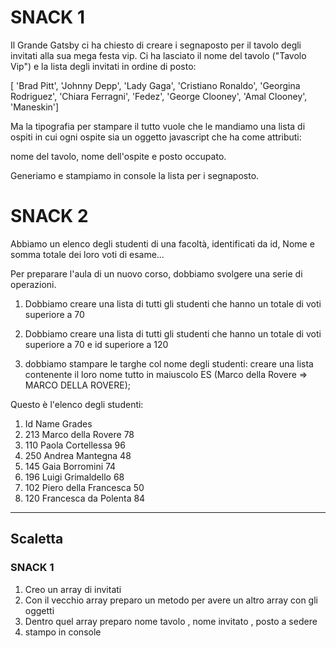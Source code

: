 # SNACK 1

Il Grande Gatsby ci ha chiesto di creare i segnaposto per il tavolo degli
invitati alla sua mega festa vip. Ci ha lasciato il nome del tavolo ("Tavolo
Vip") e la lista degli invitati in ordine di posto:

[ 'Brad Pitt', 'Johnny Depp', 'Lady Gaga', 'Cristiano Ronaldo', 'Georgina
Rodriguez', 'Chiara Ferragni', 'Fedez', 'George Clooney', 'Amal Clooney',
'Maneskin']

Ma la tipografia per stampare il tutto vuole che le mandiamo una lista di ospiti
in cui ogni ospite sia un oggetto javascript che ha come attributi:

nome del tavolo, nome dell'ospite e posto occupato.

Generiamo e stampiamo in console la lista per i segnaposto.

# SNACK 2

Abbiamo un elenco degli studenti di una facoltà, identificati da id, Nome e
somma totale dei loro voti di esame...

Per preparare l'aula di un nuovo corso, dobbiamo svolgere una serie di
operazioni.

1. Dobbiamo creare una lista di tutti gli studenti che hanno un totale di voti
   superiore a 70

2. Dobbiamo creare una lista di tutti gli studenti che hanno un totale di voti
   superiore a 70 e id superiore a 120

3. dobbiamo stampare le targhe col nome degli studenti: creare una lista
   contenente il loro nome tutto in maiuscolo ES (Marco della Rovere => MARCO
   DELLA ROVERE);

Questo è l'elenco degli studenti:

1. Id Name Grades
2. 213 Marco della Rovere 78
3. 110 Paola Cortellessa 96
4. 250 Andrea Mantegna 48
5. 145 Gaia Borromini 74
6. 196 Luigi Grimaldello 68
7. 102 Piero della Francesca 50
8. 120 Francesca da Polenta 84

<hr>

## Scaletta

### SNACK 1

1. Creo un array di invitati
2. Con il vecchio array preparo un metodo per avere un altro array con gli
   oggetti
3. Dentro quel array preparo nome tavolo , nome invitato , posto a sedere
4. stampo in console
